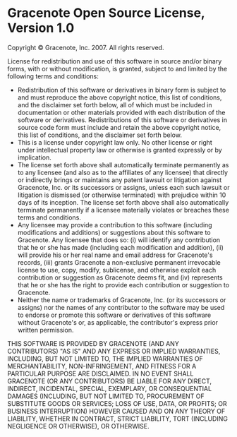 # Gracenote Open Source License, Version 1.0 #

Copyright © Gracenote, Inc. 2007.
All rights reserved.

License for redistribution and use of this software in source and/or binary forms, with or without modification, is granted, subject to and limited by the following terms and conditions:

- Redistribution of this software or derivatives in binary form is subject to and must reproduce the above copyright notice, this list of conditions, and the disclaimer set forth below, all of which must be included in documentation or other materials provided with each distribution of the software or derivatives. Redistributions of this software or derivatives in source code form must include and retain the above copyright notice, this list of conditions, and the disclaimer set forth below.
- This is a license under copyright law only. No other license or right under intellectual property law or otherwise is granted expressly or by implication.
- The license set forth above shall automatically terminate permanently as to any licensee (and also as to the affiliates of any licensee) that directly or indirectly brings or maintains any patent lawsuit or litigation against Gracenote, Inc. or its successors or assigns, unless each such lawsuit or litigation is dismissed (or otherwise terminated) with prejudice within 10 days of its inception. The license set forth above shall also automatically terminate permanently if a licensee materially violates or breaches these terms and conditions.
- Any licensee may provide a contribution to this software (including modifications and additions) or suggestions about this software to Gracenote. Any licensee that does so: (i) will identify any contribution that he or she has made (including each modification and addition), (ii) will provide his or her real name and email address for Gracenote's records, (iii) grants Gracenote a non-exclusive permanent irrevocable license to use, copy, modify, sublicense, and otherwise exploit each contribution or suggestion as Gracenote deems fit, and (iv) represents that he or she has the right to provide each contribution or suggestion to Gracenote.
- Neither the name or trademarks of Gracenote, Inc. (or its successors or assigns) nor the names of any contributor to the software may be used to endorse or promote this software or derivatives of this software without Gracenote's or, as applicable, the contributor's express prior written permission.

THIS SOFTWARE IS PROVIDED BY GRACENOTE (AND ANY CONTRIBUTORS) "AS IS" AND ANY EXPRESS OR IMPLIED WARRANTIES, INCLUDING, BUT NOT LIMITED TO, THE IMPLIED WARRANTIES OF MERCHANTABILITY, NON-INFRINGEMENT, AND FITNESS FOR A PARTICULAR PURPOSE ARE DISCLAIMED. IN NO EVENT SHALL GRACENOTE (OR ANY CONTRIBUTORS) BE LIABLE FOR ANY DIRECT, INDIRECT, INCIDENTAL, SPECIAL, EXEMPLARY, OR CONSEQUENTIAL DAMAGES (INCLUDING, BUT NOT LIMITED TO, PROCUREMENT OF SUBSTITUTE GOODS OR SERVICES; LOSS OF USE, DATA, OR PROFITS; OR BUSINESS INTERRUPTION) HOWEVER CAUSED AND ON ANY THEORY OF LIABILITY, WHETHER IN CONTRACT, STRICT LIABILITY, TORT (INCLUDING NEGLIGENCE OR OTHERWISE), OR OTHERWISE.
